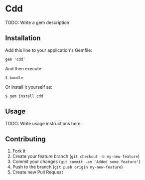 # Cdd

TODO: Write a gem description

## Installation

Add this line to your application's Gemfile:

    gem 'cdd'

And then execute:

    $ bundle

Or install it yourself as:

    $ gem install cdd

## Usage

TODO: Write usage instructions here

## Contributing

1. Fork it
2. Create your feature branch (`git checkout -b my-new-feature`)
3. Commit your changes (`git commit -am 'Added some feature'`)
4. Push to the branch (`git push origin my-new-feature`)
5. Create new Pull Request
